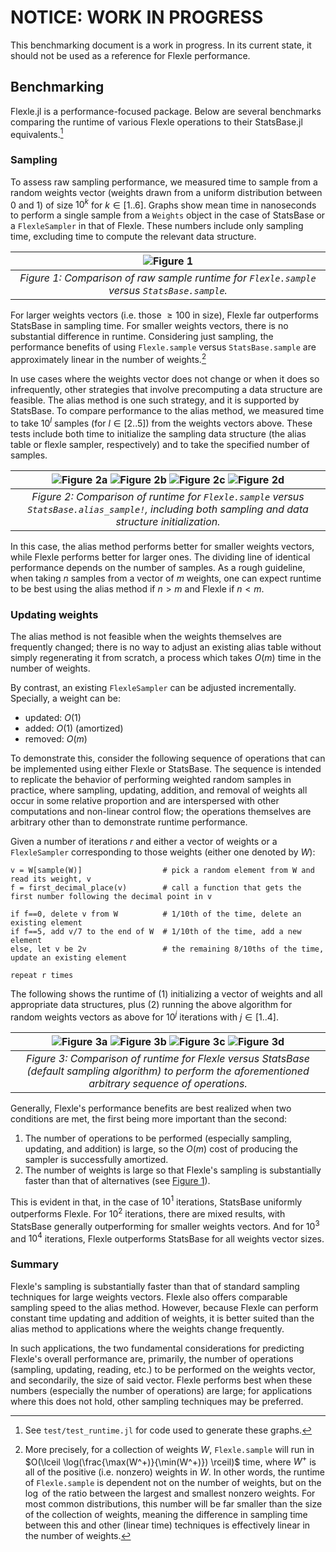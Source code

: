 # NOTICE: WORK IN PROGRESS

This benchmarking document is a work in progress. In its current state, it should not be used as a reference
for Flexle performance.

## Benchmarking

Flexle.jl is a performance-focused package. Below are several benchmarks comparing the runtime of various
Flexle operations to their StatsBase.jl equivalents.[^3]

[^3]: See `test/test_runtime.jl` for code used to generate these graphs.

### Sampling

To assess raw sampling performance, we measured time to sample from a random weights vector (weights drawn
from a uniform distribution between 0 and 1) of size $10^k$ for $k \in [1 .. 6]$. Graphs show mean time in nanoseconds to perform a single
sample from a `Weights` object in the case of StatsBase or a `FlexleSampler` in that of Flexle. These numbers
include only sampling time, excluding time to compute the relevant data structure.

| ![Figure 1](docs/assets/01_compare_sampling.png) |
|:--:|
|*Figure 1: Comparison of raw sample runtime for `Flexle.sample` versus `StatsBase.sample`.* |

For larger weights vectors (i.e. those $\geq 100$ in size), Flexle far outperforms StatsBase in sampling time.
For smaller weights vectors, there is no substantial difference in runtime. Considering just sampling,
the performance benefits of using `Flexle.sample` versus `StatsBase.sample` are approximately linear in the number
of weights.[^4]

In use cases where the weights vector does not change or when it does so infrequently, other strategies that
involve precomputing a data structure are feasible. The alias method is one such strategy, and it is supported
by StatsBase. To compare performance to the alias method, we measured time to take $10^l$ samples (for
$l \in [2 .. 5]$) from the weights vectors above. These tests include both time to initialize the sampling data
structure (the alias table or flexle sampler, respectively) and to take the specified number of samples.

| ![Figure 2a](docs/assets/02_compare_sampling_alias_100.png) ![Figure 2b](docs/assets/02_compare_sampling_alias_1000.png) ![Figure 2c](docs/assets/02_compare_sampling_alias_10000.png) ![Figure 2d](docs/assets/02_compare_sampling_alias_100000.png) |
|:--:|
|*Figure 2: Comparison of runtime for `Flexle.sample` versus `StatsBase.alias_sample!`, including both sampling and data structure initialization.* |

In this case, the alias method performs better for smaller weights vectors, while Flexle performs better for
larger ones. The dividing line of identical performance depends on the number of samples. As a rough guideline,
when taking $n$ samples from a vector of $m$ weights, one can expect runtime to be best using the alias method
if $n > m$ and Flexle if $n < m$.

[^4]: More precisely, for a collection of weights $W$\, `Flexle.sample` will run in
$O(\lceil \log(\frac{\max(W^+)}{\min(W^+)}) \rceil)$ time, where $W^+$ is all of the positive (i.e. nonzero)
weights in $W$\. In other words, the runtime of `Flexle.sample` is dependent not on the number of weights, but
on the $\log$ of the ratio between the largest and smallest nonzero weights. For most common distributions,
this number will be far smaller than the size of the collection of weights, meaning the difference in sampling
time between this and other (linear time) techniques is effectively linear in the number of weights.

### Updating weights

The alias method is not feasible when the weights themselves are frequently changed; there is no way to adjust an
existing alias table without simply regenerating it from scratch, a process which takes $O(m)$ time in the number
of weights.

By contrast, an existing `FlexleSampler` can be adjusted incrementally. Specially, a weight can be:
- updated: $O(1)$
- added: $O(1)$ (amortized)
- removed: $O(m)$

To demonstrate this, consider the following sequence of operations that can be implemented using either Flexle
or StatsBase. The sequence is intended to replicate the behavior of performing weighted random samples in practice,
where sampling, updating, addition, and removal of weights all occur in some relative proportion and are interspersed
with other computations and non-linear control flow; the operations themselves are arbitrary other than to demonstrate
runtime performance.

Given a number of iterations $r$ and either a vector of weights or a `FlexleSampler` corresponding to those weights
(either one denoted by $W$):
```
v = W[sample(W)]                  # pick a random element from W and read its weight, v
f = first_decimal_place(v)        # call a function that gets the first number following the decimal point in v

if f==0, delete v from W          # 1/10th of the time, delete an existing element
if f==5, add v/7 to the end of W  # 1/10th of the time, add a new element
else, let v be 2v                 # the remaining 8/10ths of the time, update an existing element

repeat r times
```

The following shows the runtime of (1) initializing a vector of weights and all appropriate data structures, plus
(2) running the above algorithm for random weights vectors as above for $10^j$ iterations with $j \in [1 .. 4]$.

| ![Figure 3a](docs/assets/03_compare_ops_10.png) ![Figure 3b](docs/assets/03_compare_ops_100.png) ![Figure 3c](docs/assets/03_compare_ops_1000.png) ![Figure 3d](docs/assets/03_compare_ops_10000.png) |
|:--:|
|*Figure 3: Comparison of runtime for Flexle versus StatsBase (default sampling algorithm) to perform the aforementioned arbitrary sequence of operations.* |

Generally, Flexle's performance benefits are best realized when two conditions are met, the first being more important than the second:
1. The number of operations to be performed (especially sampling, updating, and addition) is large, so the $O(m)$ cost of producing the sampler is successfully amortized.
2. The number of weights is large so that Flexle's sampling is substantially faster than that of alternatives (see [Figure 1](#sampling)).

This is evident in that, in the case of $10^1$ iterations, StatsBase uniformly outperforms Flexle. For $10^2$ iterations,
there are mixed results, with StatsBase generally outperforming for smaller weights vectors. And for $10^3$ and $10^4$
iterations, Flexle outperforms StatsBase for all weights vector sizes.

### Summary

Flexle's sampling is substantially faster than that of standard sampling techniques for large weights vectors. Flexle also
offers comparable sampling speed to the alias method. However, because Flexle can perform constant time updating and
addition of weights, it is better suited than the alias method to applications where the weights change frequently.

In such applications, the two fundamental considerations for predicting Flexle's overall performance are, primarily,
the number of operations (sampling, updating, reading, etc.) to be performed on the weights vector, and secondarily,
the size of said vector. Flexle performs best when these numbers (especially the number of operations) are large; for
applications where this does not hold, other sampling techniques may be preferred.
